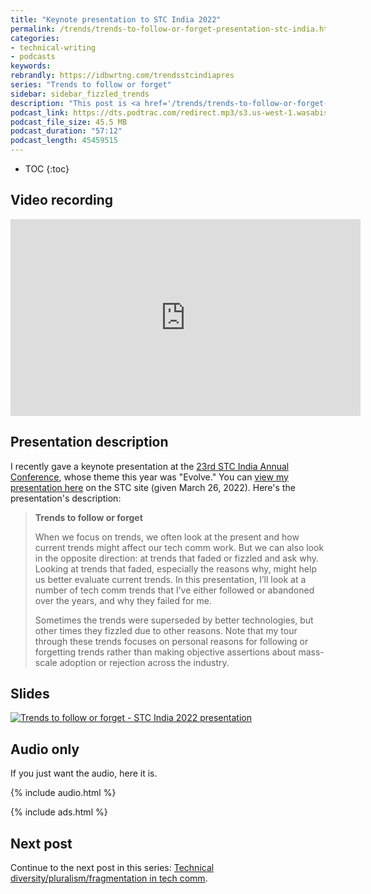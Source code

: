 ```yaml
---
title: "Keynote presentation to STC India 2022"
permalink: /trends/trends-to-follow-or-forget-presentation-stc-india.html
categories:
- technical-writing
- podcasts
keywords:
rebrandly: https://idbwrtng.com/trendsstcindiapres
series: "Trends to follow or forget"
sidebar: sidebar_fizzled_trends
description: "This post is <a href='/trends/trends-to-follow-or-forget-intro.html'>part of a series</a> that explores tech comm trends that I've either followed or forgotten, and why. The overall goal is to better understand the reasons that drive trend adoption or abandonment in my personal career. This post contains a keynote presentation I gave to STC India on March 26, 2022."
podcast_link: https://dts.podtrac.com/redirect.mp3/s3.us-west-1.wasabisys.com/idbwmedia.com/podcasts/stcindiatrendstofollow2022.mp3
podcast_file_size: 45.5 MB
podcast_duration: "57:12"
podcast_length: 45459515
---
```


* TOC
{:toc}

## Video recording

<iframe width="560" height="315" src="https://www.youtube.com/embed/VHXES-nnUGA" title="YouTube video player" frameborder="0" allow="accelerometer; autoplay; clipboard-write; encrypted-media; gyroscope; picture-in-picture" allowfullscreen></iframe>

## Presentation description

I recently gave a keynote presentation at the [23rd STC India Annual Conference](https://stc-india.org/conferences/2022/), whose theme this year was "Evolve." You can [view my presentation here](https://stc-india.org/conferences/2022/tom-johnson-keynote/) on the STC site (given March 26, 2022). Here's the presentation's description:

> **Trends to follow or forget**
>
> When we focus on trends, we often look at the present and how current trends might affect our tech comm work. But we can also look in the opposite direction: at trends that faded or fizzled and ask why. Looking at trends that faded, especially the reasons why, might help us better evaluate current trends. In this presentation, I’ll look at a number of tech comm trends that I’ve either followed or abandoned over the years, and why they failed for me.
>
> Sometimes the trends were superseded by better technologies, but other times they fizzled due to other reasons. Note that my tour through these trends focuses on personal reasons for following or forgetting trends rather than making objective assertions about mass-scale adoption or rejection across the industry.

## Slides

<a href="https://idratherbewriting.com/learnapidoc/slides/fizzled_trends.html"><img style="max-width: 450px" src="https://s3.us-west-1.wasabisys.com/idbwmedia.com/images/trendstofollowslidethumb.png" alt="Trends to follow or forget - STC India 2022 presentation" /></a>

## Audio only

If you just want the audio, here it is.

{% include audio.html %}

{% include ads.html %}


## Next post

Continue to the next post in this series: [Technical diversity/pluralism/fragmentation in tech comm](/trends/embracing-diversity-pluralism-fragmentation.html).